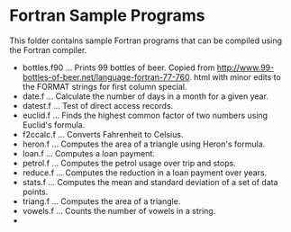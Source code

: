 # Fortran Sample Programs

This folder contains sample Fortran programs that can be compiled using
the Fortran compiler.

* bottles.f90 ... Prints 99 bottles of beer. Copied from http://www.99-bottles-of-beer.net/language-fortran-77-760.
  html with minor edits to the FORMAT strings for first column special.
* date.f    ... Calculate the number of days in a month for a given year.
* datest.f  ... Test of direct access records.
* euclid.f  ... Finds the highest common factor of two numbers using Euclid's formula.
* f2ccalc.f ... Converts Fahrenheit to Celsius.
* heron.f   ... Computes the area of a triangle using Heron's formula.
* loan.f    ... Computes a loan payment.
* petrol.f  ... Computes the petrol usage over trip and stops.
* reduce.f  ... Computes the reduction in a loan payment over years.
* stats.f   ... Computes the mean and standard deviation of a set of data points.
* triang.f  ... Computes the area of a triangle.
* vowels.f  ... Counts the number of vowels in a string.
*
